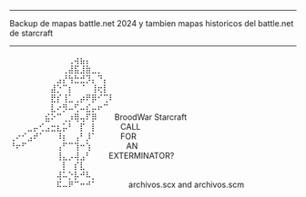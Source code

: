 ***************************************************
Backup de mapas battle.net 2024 y tambien
mapas historicos del battle.net de starcraft
***************************************************
⠀⠀⠀⠀⠀⠀⠀⠀⠀⠀⢀⢴⣦⡄⠀⠀⠀⠀⠀⠀⠀⠀⠀⠀⠀⠀⠀⠀⠀⠀
⠀⠀⠀⠀⠀⠀⠀⠀⠀⢀⣼⣯⣸⣷⣀⡀⠀⠀⠀⠀⠀⠀⠀⠀⠀⠀⠀⠀⠀⠀
⠀⠀⠀⠀⠀⠀⠀⠀⣠⡜⢳⣓⣚⡹⡄⠙⡄⠀⠀⠀⠀⠀⠀⠀⠀⠀⠀⠀⠀⠀
⠀⠀⠀⠀⠀⠀⠀⣼⡑⠉⡆⠀⠈⠀⢸⢖⡇⠀⠀⠀⠀⠀⠀⠀⠀⠀⠀⠀⠀⠀
⠀⠀⠀⠀⠀⠀⠀⣟⡎⢸⣁⢀⡴⠟⡿⠊⢉⠇⠀⠀⠀⠀⠀⠀⠀⠀⠀⠀⠀⠀
⠀⠀⠀⠀⠀⠀⠀⣇⠔⡻⠤⢋⠤⣎⡤⠖⠉⠀⠀⠀⠀⠀⠀⠀⠀⠀⠀⠀⠀⠀
⠀⠀⠀⠀⠀⠀⣮⠕⠉⢀⡰⢿⢤⠏⡿⠀⠀⠀BroodWar Starcraft⠀⠀⠀⠀
⠀⠀⠀⣀⡤⢊⣠⣒⣆⡥⠃⠀⡏⠀⡇⠀⠀⠀⠀CALL⠀⠀⠀⠀⠀
⢀⠔⠊⣠⠞⠁⠀⠀⠸⡆⠀⢠⠃⡸⠁⠀⠀⠀⠀FOR⠀⠀⠀⠀⠀⠀⠀
⠘⠖⠋⠀⠀⠀⠀⠀⢠⠋⠉⢹⠒⢱⠀⠀⠀⠀⠀⠀AN⠀⠀⠀⠀⠀⠀⠀⠀
⠀⠀⠀⠀⠀⠀⠀⠀⢸⣄⡠⢼⣠⠃⠀⠀⠀EXTERMINATOR?⠀
⠀⠀⠀⠀⠀⠀⠀⠀⠀⡇⠀⡎⣇⠀⠀⠀⠀⠀⠀⠀⠀⠀⠀⠀⠀⠀⠀⠀⠀⠀
⠀⠀⠀⠀⠀⠀⠀⠀⢼⠥⡑⡧⠚⠧⡀⠀⠀⠀⠀⠀⠀⠀⠀⠀⠀⠀⠀⠀⠀⠀
⠀⠀⠀⠀⠀⠀⠀⠀⠯⠤⠟⠉⠒⠚⠁⠀⠀⠀⠀⠀
archivos.scx and archivos.scm
